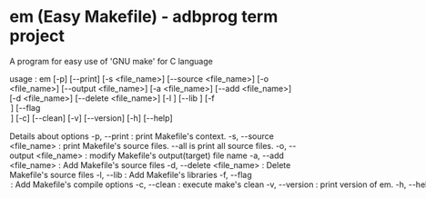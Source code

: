 # em (Easy Makefile)  - adbprog term project
A program for easy use of 'GNU make' for C language

usage : em [-p] [--print] [-s <file_name>] [--source <file_name>]
           [-o <file_name>] [--output <file_name>]
           [-a <file_name>] [--add <file_name>]
           [-d <file_name>] [--delete <file_name>]
           [-l <library>] [--lib <library>]
           [-f <option>] [--flag <option>]
           [-c] [--clean] [-v] [--version] [-h] [--help]

Details about options
        -p, --print      : print Makefile's context.
        -s, --source <file_name> : print Makefile's source files. --all is print all source files.
        -o, --output <file_name> : modify Makefile's output(target) file name
        -a, --add <file_name>    : Add Makefile's source files
        -d, --delete <file_name> : Delete Makefile's source files
        -l, --lib <library>      : Add Makefile's libraries
        -f, --flag <option>      : Add Makefile's compile options
        -c, --clean      : execute make's clean
        -v, --version    : print version of em.
        -h, --help       : print Usage for em. (This Page.)
